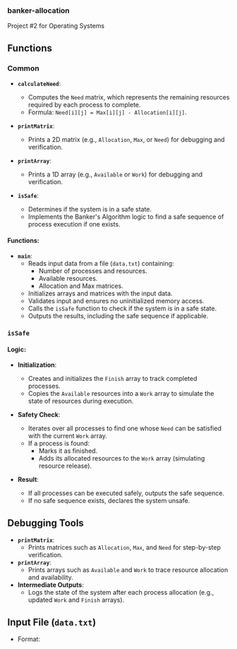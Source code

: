 ### banker-allocation
Project #2  for Operating Systems

## Functions

### Common
- **`calculateNeed`**:
  - Computes the `Need` matrix, which represents the remaining resources required by each process to complete.
  - Formula: `Need[i][j] = Max[i][j] - Allocation[i][j]`.

- **`printMatrix`**:
  - Prints a 2D matrix (e.g., `Allocation`, `Max`, or `Need`) for debugging and verification.

- **`printArray`**:
  - Prints a 1D array (e.g., `Available` or `Work`) for debugging and verification.

- **`isSafe`**:
  - Determines if the system is in a safe state.
  - Implements the Banker's Algorithm logic to find a safe sequence of process execution if one exists.

#### Functions:
- **`main`**:
  - Reads input data from a file (`data.txt`) containing:
    - Number of processes and resources.
    - Available resources.
    - Allocation and Max matrices.
  - Initializes arrays and matrices with the input data.
  - Validates input and ensures no uninitialized memory access.
  - Calls the `isSafe` function to check if the system is in a safe state.
  - Outputs the results, including the safe sequence if applicable.

### `isSafe`

#### Logic:
- **Initialization**:
  - Creates and initializes the `Finish` array to track completed processes.
  - Copies the `Available` resources into a `Work` array to simulate the state of resources during execution.

- **Safety Check**:
  - Iterates over all processes to find one whose `Need` can be satisfied with the current `Work` array.
  - If a process is found:
    - Marks it as finished.
    - Adds its allocated resources to the `Work` array (simulating resource release).

- **Result**:
  - If all processes can be executed safely, outputs the safe sequence.
  - If no safe sequence exists, declares the system unsafe.

## Debugging Tools
- **`printMatrix`**:
  - Prints matrices such as `Allocation`, `Max`, and `Need` for step-by-step verification.
- **`printArray`**:
  - Prints arrays such as `Available` and `Work` to trace resource allocation and availability.
- **Intermediate Outputs**:
  - Logs the state of the system after each process allocation (e.g., updated `Work` and `Finish` arrays).

## Input File (`data.txt`)
- Format:

